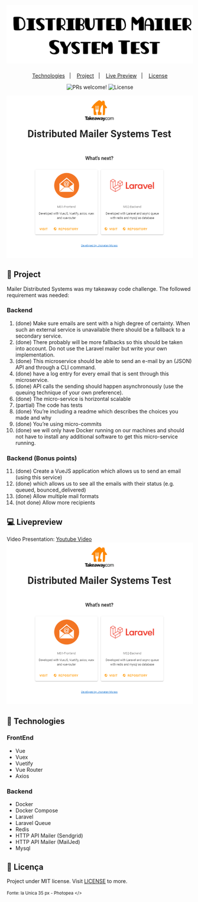 <h1 align="center">
    <img alt="Mailer Distributed Systems Test" title="Mailer Distributed Systems Test" src=".github/logo.svg" />
</h1>

<p align="center">
  <a href="#-technologies">Technologies</a>&nbsp;&nbsp;&nbsp;|&nbsp;&nbsp;&nbsp;
  <a href="#-project">Project</a>&nbsp;&nbsp;&nbsp;|&nbsp;&nbsp;&nbsp;
  <a href="#-livepreview">Live Preview</a>&nbsp;&nbsp;&nbsp;|&nbsp;&nbsp;&nbsp;
  <a href="#memo-licença">License</a>
</p>

<p align="center">
 <img src="https://img.shields.io/static/v1?label=PRs&message=welcome&color=15C3D6&labelColor=000000" alt="PRs welcome!" />

<img alt="License" src="https://img.shields.io/static/v1?label=license&message=MIT&color=15C3D6&labelColor=000000">
</p>

<p align="center" >
  <img id="gif" alt="gif preview" width="800" src=".github/preview.png" />
</p>

## 🔖 Project

Mailer Distributed Systems was my takeaway code challenge. The followed requirement was needed:

### Backend

1. (done) Make sure emails are sent with a high degree of certainty. When such an external service is unavailable there should be a fallback to a secondary service.
2. (done) There probably will be more fallbacks so this should be taken into account. Do not use the Laravel mailer but write your own implementation.
3. (done) This microservice should be able to send an e-mail by an (JSON) API and through a CLI
   command.
4. (done) have a log entry for every email that is sent through this microservice.
5. (done) API calls the sending should happen asynchronously (use the queuing technique of your own preference).
6. (done) The micro-service is horizontal scalable
7. (partial) The code has tests
8. (done) You’re including a readme which describes the choices you made and why
9. (done) You’re using micro-commits
10. (done) we will only have Docker running on our machines and should not have to install any additional software to get this micro-service running.

### Backend (Bonus points)

11. (done) Create a VueJS application which allows us to send an email (using this service)
12. (done) which allows us to see all the emails with their status (e.g. queued, bounced,,delivered)
13. (done) Allow multiple mail formats
14. (not done) Allow more recipients

## 💻 Livepreview

<p align="center" >

Video Presentation: [Youtube Video]()
<br/>
<img id="gif" alt="gif preview" width="800" src=".github/preview.png" />

</p>

## 🚀 Technologies

### FrontEnd

- Vue
- Vuex
- Vuetify
- Vue Router
- Axios

### Backend

- Docker
- Docker Compose
- Laravel
- Laravel Queue
- Redis
- HTTP API Mailer (Sendgrid)
- HTTP API Mailer (MailJed)
- Mysql

## :memo: Licença

Project under MIT license. Visit [LICENSE](LICENSE.md) to more.

<small>Fonte: la Unica 35 px - Photopea </>
